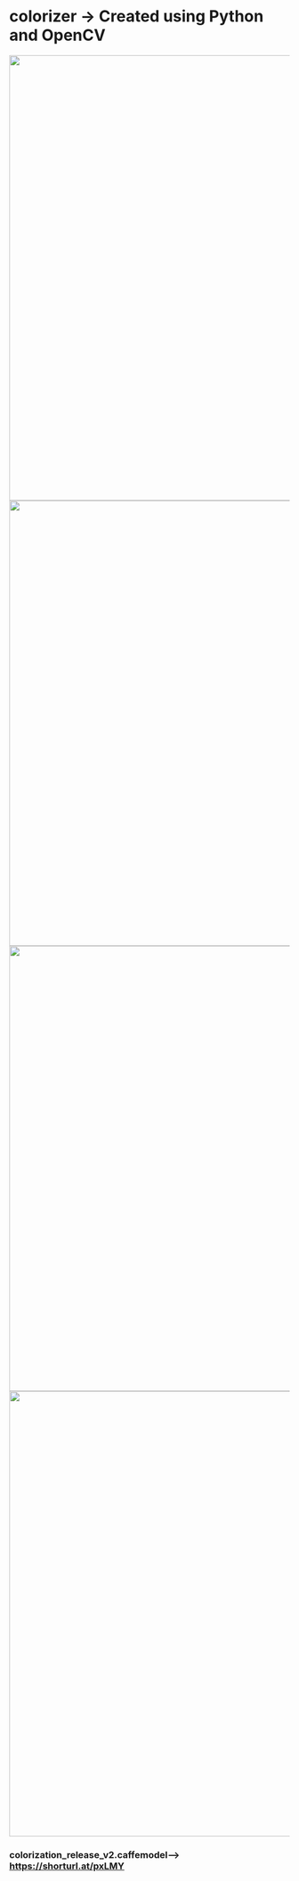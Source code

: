 # colorizer -> Created using Python and OpenCV
<div align="center">

<img src="https://user-images.githubusercontent.com/85097545/134288643-c5f0b9ff-f0ca-4b8f-a80a-bda06c23306d.jpeg" width="800px"/>
<img src="https://user-images.githubusercontent.com/85097545/134288649-014cf633-7287-484a-9447-d9119905a1e7.jpeg" width="800px"/>
<img src="https://user-images.githubusercontent.com/85097545/134288651-1f0b7b9f-0c50-484f-be2d-2255369f8b48.jpeg" width="800px"/>
<img src="https://user-images.githubusercontent.com/85097545/134288656-d8c857a2-cef6-4180-9668-637dfe105e23.jpeg" width="800px"/>
  </div>

### colorization_release_v2.caffemodel--> https://shorturl.at/pxLMY 
